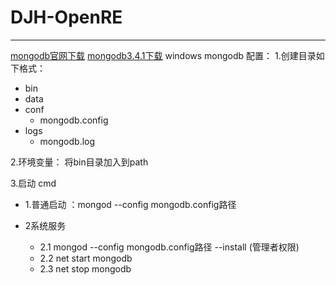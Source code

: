 # DJH-OpenRE
---
[mongodb官网下载](https://www.mongodb.com/download-center?jmp=nav#community)
[mongodb3.4.1下载](http://oaq0p7t2g.bkt.clouddn.com/mongodb-win32-x86_64-2008plus-ssl-3.4.1-signed.msi?attname=)
windows mongodb 配置：
1.创建目录如下格式：
- bin
- data
- conf
	- mongodb.config
- logs
	- mongodb.log

2.环境变量：
将bin目录加入到path

3.启动 cmd
- 1.普通启动 ：mongod --config mongodb.config路径

- 2系统服务
	- 2.1 mongod --config mongodb.config路径 --install (管理者权限)
	- 2.2 net start mongodb
	- 2.3 net stop mongodb
